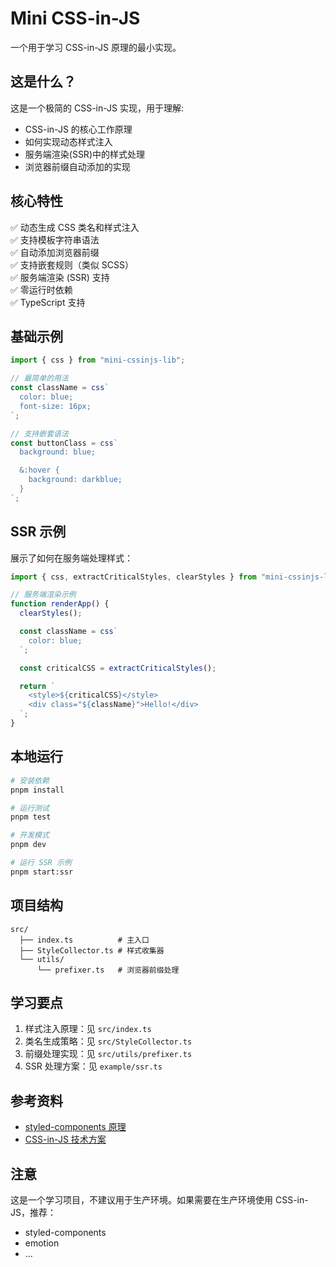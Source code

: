 # Mini CSS-in-JS

一个用于学习 CSS-in-JS 原理的最小实现。

## 这是什么？

这是一个极简的 CSS-in-JS 实现，用于理解:

- CSS-in-JS 的核心工作原理
- 如何实现动态样式注入
- 服务端渲染(SSR)中的样式处理
- 浏览器前缀自动添加的实现

## 核心特性

✅ 动态生成 CSS 类名和样式注入  
✅ 支持模板字符串语法  
✅ 自动添加浏览器前缀  
✅ 支持嵌套规则（类似 SCSS）  
✅ 服务端渲染 (SSR) 支持  
✅ 零运行时依赖  
✅ TypeScript 支持

## 基础示例

```typescript
import { css } from "mini-cssinjs-lib";

// 最简单的用法
const className = css`
  color: blue;
  font-size: 16px;
`;

// 支持嵌套语法
const buttonClass = css`
  background: blue;

  &:hover {
    background: darkblue;
  }
`;
```

## SSR 示例

展示了如何在服务端处理样式：

```typescript
import { css, extractCriticalStyles, clearStyles } from "mini-cssinjs-lib";

// 服务端渲染示例
function renderApp() {
  clearStyles();

  const className = css`
    color: blue;
  `;

  const criticalCSS = extractCriticalStyles();

  return `
    <style>${criticalCSS}</style>
    <div class="${className}">Hello!</div>
  `;
}
```

## 本地运行

```bash
# 安装依赖
pnpm install

# 运行测试
pnpm test

# 开发模式
pnpm dev

# 运行 SSR 示例
pnpm start:ssr
```

## 项目结构

```
src/
  ├── index.ts          # 主入口
  ├── StyleCollector.ts # 样式收集器
  └── utils/
      └── prefixer.ts   # 浏览器前缀处理
```

## 学习要点

1. 样式注入原理：见 `src/index.ts`
2. 类名生成策略：见 `src/StyleCollector.ts`
3. 前缀处理实现：见 `src/utils/prefixer.ts`
4. SSR 处理方案：见 `example/ssr.ts`

## 参考资料

- [styled-components 原理](https://styled-components.com/docs/advanced#how-it-works)
- [CSS-in-JS 技术方案](https://github.com/MicheleBertoli/css-in-js)

## 注意

这是一个学习项目，不建议用于生产环境。如果需要在生产环境使用 CSS-in-JS，推荐：

- styled-components
- emotion
- ...
